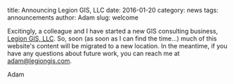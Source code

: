 title: Announcing Legion GIS, LLC
date: 2016-01-20
category: news
tags: announcements
author: Adam
slug: welcome

Excitingly, a colleague and I have started a new GIS consulting business, [Legion GIS, LLC](http://legiongis.com). So, soon (as soon as I can find the time...) much of this website's content will be migrated to a new location. In the meantime, if you have any questions about future work, you can reach me at adam@legiongis.com.

Adam